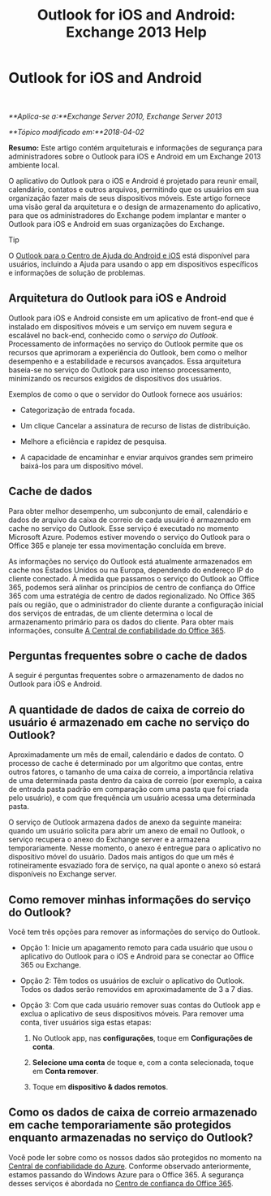 ﻿---
title: 'Outlook for iOS and Android: Exchange 2013 Help'
TOCTitle: Outlook for iOS and Android
ms:assetid: 3a66817c-30da-4965-a6db-2955b5365b0f
ms:mtpsurl: https://technet.microsoft.com/pt-br/library/Mt465744(v=EXCHG.150)
ms:contentKeyID: 70061448
ms.date: 05/22/2018
mtps_version: v=EXCHG.150
ms.translationtype: MT
---

# Outlook for iOS and Android

 

_**Aplica-se a:**Exchange Server 2010, Exchange Server 2013_

_**Tópico modificado em:**2018-04-02_

**Resumo:** Este artigo contém arquiteturais e informações de segurança para administradores sobre o Outlook para iOS e Android em um Exchange 2013 ambiente local.

O aplicativo do Outlook para o iOS e Android é projetado para reunir email, calendário, contatos e outros arquivos, permitindo que os usuários em sua organização fazer mais de seus dispositivos móveis. Este artigo fornece uma visão geral da arquitetura e o design de armazenamento do aplicativo, para que os administradores do Exchange podem implantar e manter o Outlook para iOS e Android em suas organizações do Exchange.


> [!TIP]
> O <A href="https://support.office.com/en-us/article/outlook-for-ios-and-android-help-center-cd84214e-a5ac-4e95-9ea3-e07f78d0cde6">Outlook para o Centro de Ajuda do Android e iOS</A> está disponível para usuários, incluindo a Ajuda para usando o app em dispositivos específicos e informações de solução de problemas.



## Arquitetura do Outlook para iOS e Android

Outlook para iOS e Android consiste em um aplicativo de front-end que é instalado em dispositivos móveis e um serviço em nuvem segura e escalável no back-end, conhecido como o *serviço do Outlook*. Processamento de informações no serviço do Outlook permite que os recursos que aprimoram a experiência do Outlook, bem como o melhor desempenho e a estabilidade e recursos avançados. Essa arquitetura baseia-se no serviço do Outlook para uso intenso processamento, minimizando os recursos exigidos de dispositivos dos usuários.

Exemplos de como o que o servidor do Outlook fornece aos usuários:

  - Categorização de entrada focada.

  - Um clique Cancelar a assinatura de recurso de listas de distribuição.

  - Melhore a eficiência e rapidez de pesquisa.

  - A capacidade de encaminhar e enviar arquivos grandes sem primeiro baixá-los para um dispositivo móvel.

## Cache de dados

Para obter melhor desempenho, um subconjunto de email, calendário e dados de arquivo da caixa de correio de cada usuário é armazenado em cache no serviço do Outlook. Esse serviço é executado no momento Microsoft Azure. Podemos estiver movendo o serviço do Outlook para o Office 365 e planeje ter essa movimentação concluída em breve.

As informações no serviço do Outlook está atualmente armazenados em cache nos Estados Unidos ou na Europa, dependendo do endereço IP do cliente conectado. À medida que passamos o serviço do Outlook ao Office 365, podemos será alinhar os princípios de centro de confiança do Office 365 com uma estratégia de centro de dados regionalizado. No Office 365 país ou região, que o administrador do cliente durante a configuração inicial dos serviços de entradas, de um cliente determina o local de armazenamento primário para os dados do cliente. Para obter mais informações, consulte [A Central de confiabilidade do Office 365](https://go.microsoft.com/fwlink/p/?linkid=525776).

## Perguntas frequentes sobre o cache de dados

A seguir é perguntas frequentes sobre o armazenamento de dados no Outlook para iOS e Android.

## A quantidade de dados de caixa de correio do usuário é armazenado em cache no serviço do Outlook?

Aproximadamente um mês de email, calendário e dados de contato. O processo de cache é determinado por um algoritmo que contas, entre outros fatores, o tamanho de uma caixa de correio, a importância relativa de uma determinada pasta dentro da caixa de correio (por exemplo, a caixa de entrada pasta padrão em comparação com uma pasta que foi criada pelo usuário), e com que frequência um usuário acessa uma determinada pasta.

O serviço de Outlook armazena dados de anexo da seguinte maneira: quando um usuário solicita para abrir um anexo de email no Outlook, o serviço recupera o anexo do Exchange server e a armazena temporariamente. Nesse momento, o anexo é entregue para o aplicativo no dispositivo móvel do usuário. Dados mais antigos do que um mês é rotineiramente esvaziado fora de serviço, na qual aponte o anexo só estará disponíveis no Exchange server.

## Como remover minhas informações do serviço do Outlook?

Você tem três opções para remover as informações do serviço do Outlook.

  - Opção 1: Inicie um apagamento remoto para cada usuário que usou o aplicativo do Outlook para o iOS e Android para se conectar ao Office 365 ou Exchange.

  - Opção 2: Têm todos os usuários de excluir o aplicativo do Outlook. Todos os dados serão removidos em aproximadamente de 3 a 7 dias.

  - Opção 3: Com que cada usuário remover suas contas do Outlook app e exclua o aplicativo de seus dispositivos móveis. Para remover uma conta, tiver usuários siga estas etapas:
    
    1.  No Outlook app, nas **configurações**, toque em **Configurações de conta**.
    
    2.  **Selecione uma conta** de toque e, com a conta selecionada, toque em **Conta remover**.
    
    3.  Toque em **dispositivo & dados remotos**.

## Como os dados de caixa de correio armazenado em cache temporariamente são protegidos enquanto armazenadas no serviço do Outlook?

Você pode ler sobre como os nossos dados são protegidos no momento na [Central de confiabilidade do Azure](https://azure.microsoft.com/support/trust-center/). Conforme observado anteriormente, estamos passando do Windows Azure para o Office 365. A segurança desses serviços é abordada no [Centro de confiança do Office 365](https://go.microsoft.com/fwlink/p/?linkid=525776).

